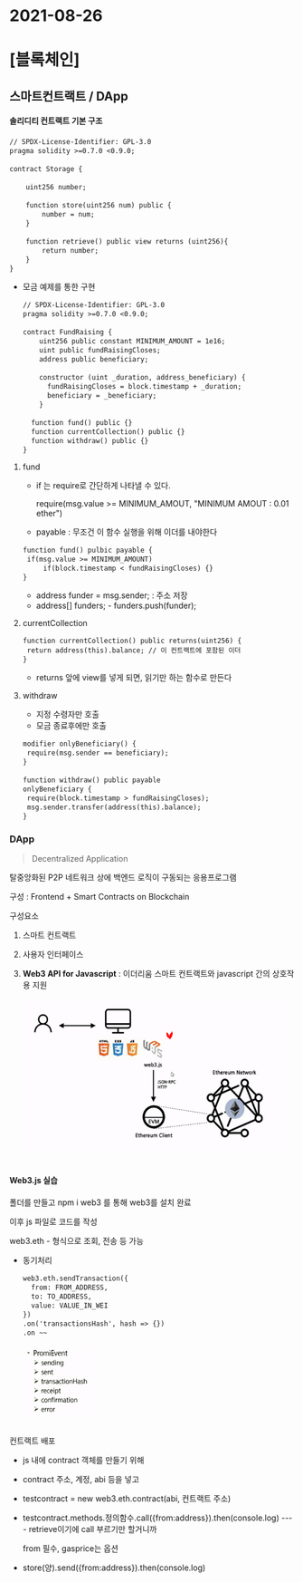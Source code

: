 # 2021-08-26

# [블록체인]

## 스마트컨트랙트 / DApp

#### 솔리디티 컨트랙트 기본 구조

```
// SPDX-License-Identifier: GPL-3.0
pragma solidity >=0.7.0 <0.9.0;

contract Storage {

    uint256 number;

    function store(uint256 num) public {
        number = num;
    }

    function retrieve() public view returns (uint256){
        return number;
    }
}
```

- 모금 예제를 통한 구현

  ```
  // SPDX-License-Identifier: GPL-3.0
  pragma solidity >=0.7.0 <0.9.0;
  
  contract FundRaising {
      uint256 public constant MINIMUM_AMOUNT = 1e16;
      uint public fundRaisingCloses;
      address public beneficiary;
      
      constructor (uint _duration, address_beneficiary) {
      	fundRaisingCloses = block.timestamp + _duration;
      	beneficiary = _beneficiary;
      }
  
  	function fund() public {}
  	function currentCollection() public {}
  	function withdraw() public {}
  }
  ```

  

1. fund

   - if 는 require로 간단하게 나타낼 수 있다.

     require(msg.value >= MINIMUM_AMOUT, "MINIMUM AMOUT : 0.01 ether")

   - payable : 무조건 이 함수 실행을 위해 이더를 내야한다

   ```
   function fund() pulbic payable {
   	if(msg.value >= MINIMUM_AMOUNT)
   		if(block.timestamp < fundRaisingCloses) {}
   }
   ```

   - address funder = msg.sender; : 주소 저장
   - address[] funders;    -    funders.push(funder);

2. currentCollection

   ```
   function currentCollection() public returns(uint256) {
   	return address(this).balance; // 이 컨트랙트에 포함된 이더
   }
   ```

   - returns 앞에 view를 넣게 되면, 읽기만 하는 함수로 만든다

3. withdraw

   - 지정 수령자만 호출
   - 모금 종료후에만 호출

   ```
   modifier onlyBeneficiary() {
   	require(msg.sender == beneficiary);
   }
   
   function withdraw() public payable 
   onlyBeneficiary {
   	require(block.timestamp > fundRaisingCloses);
   	msg.sender.transfer(address(this).balance);
   }
   ```

   

### DApp

> Decentralized Application

탈중앙화된 P2P 네트워크 상에 백엔드 로직이 구동되는 응용프로그램

구성 : Frontend + Smart Contracts on Blockchain

구성요소

1. 스마트 컨트랙트

2. 사용자 인터페이스

3. **Web3 API for Javascript** : 이더리움 스마트 컨트랙트와 javascript 간의 상호작용 지원

   ###### <img src="test.assets/image-20210827133800451.png" alt="image-20210827133800451" style="zoom:67%;" />

#### Web3.js 실습

폴더를 만들고 npm i web3 를 통해 web3를 설치 완료

이후 js 파일로 코드를 작성

web3.eth - 형식으로 조회, 전송 등 가능

- 동기처리

  ```
  web3.eth.sendTransaction({
  	from: FROM_ADDRESS,
  	to: TO_ADDRESS,
  	value: VALUE_IN_WEI
  })
  .on('transactionsHash', hash => {})
  .on ~~
  ```

  ###### <img src="test.assets/image-20210827135323677.png" alt="image-20210827135323677" style="zoom:67%;" />



컨트랙트 배포

- js 내에 contract 객체를 만들기 위해

- contract 주소, 계정, abi 등을 넣고

- testcontract = new web3.eth.contract(abi, 컨트랙트 주소)

- testcontract.methods.정의함수.call({from:address}).then(console.log) ---- retrieve이기에 call 부르기만 할거니까

  from 필수, gasprice는 옵션

- store(양).send({from:address}).then(console.log)
